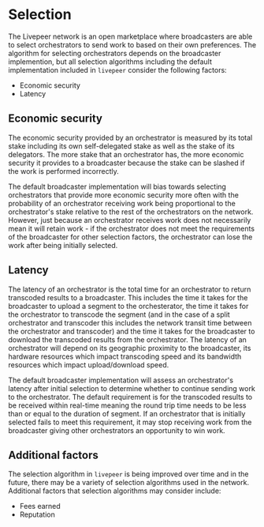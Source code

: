 # Selection

The Livepeer network is an open marketplace where broadcasters are able to select orchestrators to send work to based on their own preferences. The algorithm for selecting orchestrators depends on the broadcaster implemention, but all selection algorithms including the default implementation included in `livepeer` consider the following factors:

- Economic security
- Latency

## Economic security

The economic security provided by an orchestrator is measured by its total stake including its own self-delegated stake as well as the stake of its delegators. The more stake that an orchestrator has, the more economic security it provides to a broadcaster because the stake can be slashed if the work is performed incorrectly.

The default broadcaster implementation will bias towards selecting orchestrators that provide more economic security more often with the probability of an orchestrator receiving work being proportional to the orchestrator's stake relative to the rest of the orchestrators on the network. However, just because an orchestrator receives work does not necessarily mean it will retain work - if the orchestrator does not meet the requirements of the broadcaster for other selection factors, the orchestrator can lose the work after being initially selected.

## Latency

The latency of an orchestrator is the total time for an orchestrator to return transcoded results to a broadcaster. This includes the time it takes for the broadcaster to upload a segment to the orchesterator, the time it takes for the orchestrator to transcode the segment (and in the case of a split orchestrator and transcoder this includes the network transit time between the orchestrator and transcoder) and the time it takes for the broadcaster to download the transcoded results from the orchestrator. The latency of an orchestrator will depend on its geographic proximity to the broadcaster, its hardware resources which impact transcoding speed and its bandwidth resources which impact upload/download speed.

The default broadcaster implementation will assess an orchestrator's latency after initial selection to determine whether to continue sending work to the orchestrator. The default requirement is for the transcoded results to be received within real-time meaning the round trip time needs to be less than or equal to the duration of segment. If an orchestrator that is initially selected fails to meet this requirement, it may stop receiving work from the broadcaster giving other orchestrators an opportunity to win work.

## Additional factors

The selection algorithm in `livepeer` is being improved over time and in the future, there may be a variety of selection algorithms used in the network. Additional factors that selection algorithms may consider include:

- Fees earned
- Reputation